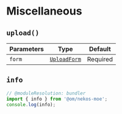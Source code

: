 <script setup>
import HrefBadge from '../components/HrefBadge.vue'
</script>

# Miscellaneous

## `upload()` <Badge type="info" text="async" /> <HrefBadge text="UploadData" link="/reference/types#uploaddata" />
| Parameters | Type                                        | Default  |
| ---------- | ------------------------------------------- | -------- |
| `form`     | [`UploadForm`](/reference/types#uploadform) | Required |

## `info` <Badge type="info" text="object" />
```ts twoslash
// @moduleResolution: bundler
import { info } from '@om/nekos-moe';
console.log(info);
```
